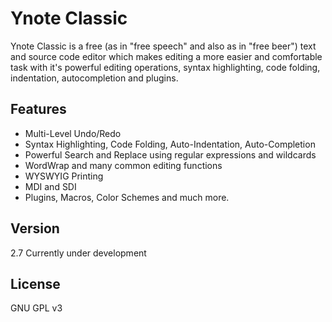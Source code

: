 Ynote Classic
============

Ynote Classic is a free (as in "free speech" and also as in "free beer") text and source code editor which makes editing a more easier and comfortable task with it's powerful editing operations, syntax highlighting, code folding, indentation, autocompletion and plugins.

Features
----
  - Multi-Level Undo/Redo
  - Syntax Highlighting, Code Folding, Auto-Indentation, Auto-Completion
  - Powerful Search and Replace using regular expressions and wildcards
  - WordWrap and many common editing functions
  - WYSWYIG Printing
  - MDI and SDI
  - Plugins, Macros, Color Schemes and much more.

Version
----
 2.7 Currently under development

License
----

GNU GPL v3
